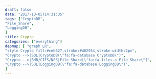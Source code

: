 ```yaml
---
draft: false
date: "2017-10-05T14:31:35"
tags: ["CryptoDB",
"File_Share",
"LoggingDB",
]
title: Crypto
categories: ["everything"]
depmap: [ "graph LR",
"style Crypto fill:#ceb627,stroke:#482954,stroke-width:2px",
"Crypto -->|SQL|CryptoDB(\"fa:fa-database CryptoDB\")",
"Crypto -->|SMB/CIFS/NFS|File_Share[\"fa:fa-files-o File_Share\"]",
"Crypto -->|SQL|LoggingDB(\"fa:fa-database LoggingDB\")",
]
---
```

			